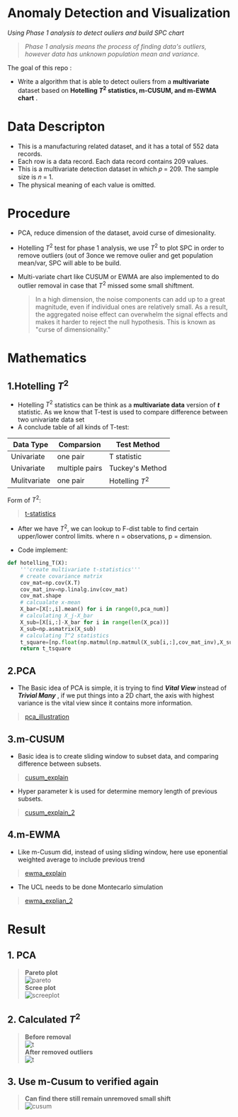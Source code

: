 # Anomaly Detection and Visualization

_Using Phase 1 analysis to detect ouliers and build SPC chart_

   > _Phase 1 analysis means the process of finding data's outliers, however data has unknown population mean and variance._

The goal of this repo :
- Write a algorithm that is able to detect ouliers from a __multivariate__ dataset based on __Hotelling $T^2$ statistics, m-CUSUM, and m-EWMA chart__ .

# Data Descripton

- This is a manufacturing related dataset, and it has a total of 552 data records.
- Each row is a data record. Each data record contains 209 values.
- This is a multivariate detection dataset in which 𝑝 = 209. The sample size is 𝑛 = 1.
- The physical meaning of each value is omitted.

# Procedure

-  PCA, reduce dimension of the dataset, avoid curse of dimesionality.
-  Hotelling $T^2$ test for phase 1 analysis, we use $T^2$ to plot SPC in order to remove outliers (out of 3once we remove oulier and get population mean/var, SPC will able to be build.
- Multi-variate chart like CUSUM or EWMA are also implemented to do outlier removal in case that $T^2$ missed some small shiftment.

    >In a high dimension, the noise components can add up to a great magnitude, even if individual ones are relatively small. As a result, the aggregated noise effect can overwhelm the signal effects and makes it harder to reject the null hypothesis. This is known as "curse of dimensionality."

# Mathematics

## 1.Hotelling $T^2$
- Hotelling $T^2$ statistics can be think as a __multivariate data__ version of _**t**_ statistic. As we know that T-test is used to compare difference between two univariate data set
- A conclude table of all kinds of T-test:     

| Data Type    | Comparsion     | Test Method     |
|--------------|----------------|-----------------|
| Univariate   | one pair       | T statistic          |
| Univariate   | multiple pairs | Tuckey's Method |
| Mulitvariate | one pair       | Hotelling $T^2$ |


Form of $T^2$:

>[t-statistics](images/t-statistics.png)

- After we have $T^2$, we can lookup to F-dist table to find certain upper/lower control limits. where n = observations, p = dimension.

- Code implement:
```python
def hotelling_T(X):
    '''create multivariate t-statistics'''
    # create covariance matrix
    cov_mat=np.cov(X.T)
    cov_mat_inv=np.linalg.inv(cov_mat)
    cov_mat.shape
    # calcualate x-mean
    X_bar=[X[:,i].mean() for i in range(0,pca_num)]
    # calculating X_j-X_bar
    X_sub=[X[i,:]-X_bar for i in range(len(X_pca))]
    X_sub=np.asmatrix(X_sub)
    # calculating T^2 statistics
    t_square=[np.float(np.matmul(np.matmul(X_sub[i,:],cov_mat_inv),X_sub[i,:].T)) for i in range(len(X_sub))]
    return t_tsquare
```

## 2.PCA 
- The Basic idea of PCA is simple, it is trying to find **_Vital View_** instead of **_Trivial Many_** , if we put things into a 2D chart, the axis with highest variance is the vital view since it contains more information.
>[pca_illustration](images/pca.png)

## 3.m-CUSUM
- Basic idea is to create sliding window to subset data, and comparing difference between subsets.
>[cusum_explain](images/cusum.png)

- Hyper parameter k is used for determine memory length of previous subsets.
>[cusum_explain_2](images/cusum2.png)
## 4.m-EWMA
- Like m-Cusum did, instead of using sliding window, here use eponential weighted average to include previous trend
>[ewma_explain](images/ewma.png)

- The UCL needs to be done Montecarlo simulation 
>[ewma_explian_2](images/ewma2.png)


# Result

## 1. PCA 
>__Pareto plot__\
![pareto](images/pareto.png)\
__Scree plot__\
![screeplot](images/steer.png)

## 2. Calculated $`T^2`$
>__Before removal__\
![t](images/t2.png)\
>__After removed outliers__\
![t](images/t2-after.png)
## 3. Use m-Cusum to verified again
>__Can find there still remain unremoved small shift__\
![cusum](images/mcusum.png)
